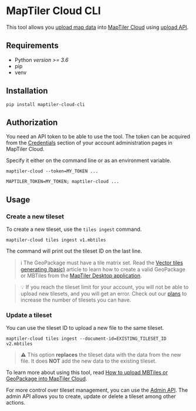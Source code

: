 # MapTiler Cloud CLI
This tool allows you [upload map data](https://documentation.maptiler.com/hc/en-us/articles/4408129705745-How-to-upload-MBTiles-or-GeoPackage-into-MapTiler-Cloud-using-API) into [MapTiler Cloud](https://www.maptiler.com/cloud/geodata-hosting/) using [upload API](https://docs.maptiler.com/cloud/admin-api/tileset_ingest/).

## Requirements

- Python *version >= 3.6*
- pip
- venv

## Installation

```shell
pip install maptiler-cloud-cli
```

## Authorization

You need an API token to be able to use the tool.
The token can be acquired from the
[Credentials](https://cloud.maptiler.com/account/credentials/)
section of your account administration pages in MapTiler Cloud.

Specify it either on the command line or as an environment variable.

```shell
maptiler-cloud --token=MY_TOKEN ...
```

```shell
MAPTILER_TOKEN=MY_TOKEN; maptiler-cloud ...
```

## Usage

### Create a new tileset

To create a new tileset, use the `tiles ingest` command.

```shell
maptiler-cloud tiles ingest v1.mbtiles
```

The command will print out the tileset ID on the last line.

> :information_source: The GeoPackage must have a tile matrix set. Read the
> [Vector tiles generating (basic)](https://documentation.maptiler.com/hc/en-us/articles/360020887038-Vector-tiles-generating-basic-)
> article to learn how to create a valid GeoPackage or MBTiles from the
> [MapTiler Desktop application](https://www.maptiler.com/desktop/).

> :bulb: If you reach the tileset limit for your account, you will not be able to upload new tilesets, and you will get an error.
> Check out our [plans](https://www.maptiler.com/cloud/plans/) to increase the number of tilesets you can have.

### Update a tileset

You can use the tileset ID to upload a new file to the same tileset.

```shell
maptiler-cloud tiles ingest --document-id=EXISTING_TILESET_ID v2.mbtiles
```

> :warning: This option **replaces** the tileset data with the data from the new file. It does **NOT** add the new data to the existing tileset.

To learn more about using this tool, read
[How to upload MBTiles or GeoPackage into MapTiler Cloud](https://documentation.maptiler.com/hc/en-us/articles/4408129705745-How-to-upload-MBTiles-or-GeoPackage-into-MapTiler-Cloud-using-API).

For more control over tileset management, you can use the
[Admin API](https://docs.maptiler.com/cloud/admin-api/).
The admin API allows you to create, update or delete a tileset among other actions.
